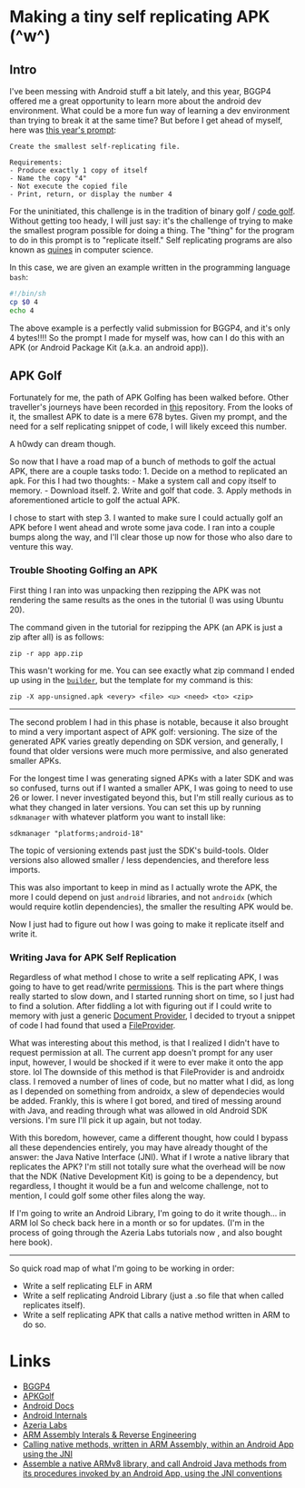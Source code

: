 # Making a tiny self replicating APK  (^w^)

## Intro
I've been messing with Android stuff a bit lately, and this year, BGGP4 offered me a great opportunity to learn more about 
the android dev environment. What could be a more fun way of learning a dev environment than trying to break it at the same time?
But before I get ahead of myself, here was [this year's prompt](https://binary.golf/):

``` Goal:
Create the smallest self-replicating file.

Requirements:
- Produce exactly 1 copy of itself
- Name the copy "4"
- Not execute the copied file
- Print, return, or display the number 4
```

For the uninitiated, this challenge is in the tradition of binary golf / [code golf](https://en.wikipedia.org/wiki/Code_golf).
Without getting too heady, I will just say: it's the challenge of trying to make the smallest program possible for doing a thing.
The "thing" for the program to do in this prompt is to "replicate itself." 
Self replicating programs are also known as [quines](https://en.wikipedia.org/wiki/Quine_(computing)) in computer science. 

In this case, we are given an example written in the programming language `bash`:

```bash
#!/bin/sh
cp $0 4
echo 4
```

The above example is a perfectly valid submission for BGGP4, and it's only 4 bytes!!!! So the prompt I made for myself was, how can I do this with an APK (or Android Package Kit (a.k.a. an android app)).

## APK Golf
Fortunately for me, the path of APK Golfing has been walked before. 
Other traveller's journeys have been recorded in [this](https://github.com/fractalwrench/ApkGolf) repository.
From the looks of it, the smallest APK to date is a mere 678 bytes. Given my prompt, and the need for a self
replicating snippet of code, I will likely exceed this number.

A h0wdy can dream though.

So now that I have a road map of a bunch of methods to golf the actual APK, there are a couple tasks todo:
	1. Decide on a method to replicated an apk. For this I had two thoughts:
		- Make a system call and copy itself to memory.
		- Download itself.
	2. Write and golf that code.
	3. Apply methods in aforementioned article to golf the actual APK. 

I chose to start with step 3. I wanted to make sure I could actually golf an APK before I went ahead and wrote 
some java code. I ran into a couple bumps along the way, and I'll clear those up now for those who also dare to 
venture this way.

### Trouble Shooting Golfing an APK
First thing I ran into was unpacking then rezipping the APK was not rendering the same results as the ones in the 
tutorial (I was using Ubuntu 20).

The command given in the tutorial for rezipping the APK (an APK is just a zip after all) is as follows:
```
zip -r app app.zip
```
This wasn't working for me. You can see exactly what zip command I ended up using in the [`builder`](https://github.com/h0wdee/bggp4/blob/b6fe99903491e4671a5f932913d6bb802c3db821/builder#L13C1-L13C1), 
but the template for my command is this:
```
zip -X app-unsigned.apk <every> <file> <u> <need> <to> <zip>
```
---

The second problem I had in this phase is notable, because it also brought to mind a very important aspect of 
APK golf: versioning. The size of the generated APK varies greatly depending on SDK version, and generally, 
I found that older versions were much more permissive, and also generated smaller APKs. 


For the longest time I was generating signed APKs with a later SDK and was so confused, turns out if I wanted a 
smaller APK, I was going to need to use 26 or lower. I never investigated beyond this, but I'm still really 
curious as to what they changed in later versions. 
You can set this up by running `sdkmanager` with whatever platform you want to install like:
```
sdkmanager "platforms;android-18"
```

The topic of versioning extends past just the SDK's build-tools. Older versions also allowed smaller / less 
dependencies, and therefore less imports. 

This was also important to keep in mind as I actually wrote the APK, the more I could depend on just `android` 
libraries, and not `androidx` (which would require kotlin dependencies), the smaller the resulting APK would be.

Now I just had to figure out how I was going to make it replicate itself and write it.

### Writing Java for APK Self Replication
Regardless of what method I chose to write a self replicating APK, I was going to have to get read/write 
[permissions](https://developer.android.com/guide/components/intents-filters). 
This is the part where things really started to slow down, and I started running short on time, 
so I just had to find a solution. After fiddling a lot with figuring out if I could write to memory with just a 
generic [Document Provider](https://developer.android.com/guide/topics/providers/create-document-provider), 
I decided to tryout a snippet of code I had found that used a [FileProvider](https://developer.android.com/reference/androidx/core/content/FileProvider). 


What was interesting about this method, is that I realized I didn't have to request permission at all. The current
app doesn't prompt for any user input, however, I would be shocked if it were to ever make it onto the app store.
lol
The downside of this method is that FileProvider is and androidx class. I removed a number of lines of code,
but no matter what I did, as long as I depended on something from androidx, a slew of dependecies would be added.
Frankly, this is where I got bored, and tired of messing around with Java, and reading through what was allowed 
in old Android SDK versions. I'm sure I'll pick it up again, but not today.


With this boredom, however, came a different thought, how could I bypass all these dependencies entirely, you may
have already thought of the answer: the Java Native Interface (JNI). What if I wrote a native library that 
replicates the APK? I'm still not totally sure what the overhead will be now that the NDK (Native Development Kit)
is going to be a dependency, but regardless, I thought it would be a fun and welcome challenge, not to mention,
I could golf some other files along the way.


If I'm going to write an Android Library, I'm going to do it write though... in ARM lol
So check back here in a month or so for updates. (I'm in the process of going through the Azeria Labs tutorials now
, and also bought here book).

---

So quick road map of what I'm going to be working in order:
- Write a self replicating ELF in ARM
- Write a self replicating Android Library (just a .so file that when called replicates itself).
- Write a self replicating APK that calls a native method written in ARM to do so.


# Links
* [BGGP4](https://binary.golf/)
* [APKGolf](https://github.com/fractalwrench/ApkGolf/blob/master/blog/BLOG_POST.md)
* [Android Docs](https://developer.android.com/reference)
* [Android Internals](https://newandroidbook.com/AIvI-M-RL1.pdf)
* [Azeria Labs](https://azeria-labs.com/writing-arm-assembly-part-1/)
* [ARM Assembly Interals & Reverse Engineering](https://www.amazon.com/Blue-Fox-Assembly-Internals-Engineering-ebook/dp/B0C2B5SLYM)
* [Calling native methods, written in ARM Assembly, within an Android App using the JNI](https://community.arm.com/arm-community-blogs/b/architectures-and-processors-blog/posts/calling-native-methods-written-in-arm-assembly-within-an-android-app-using-the-jni)
* [Assemble a native ARMv8 library, and call Android Java methods from its procedures invoked by an Android App, using the JNI conventions](https://community.arm.com/support-forums/f/operating-systems-forum/9524/assemble-a-native-armv8-library-and-call-android-java-methods-from-its-procedures-invoked-by-an-android-app-using-the-jni-conventions)
